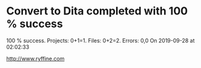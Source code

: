 # Convert to Dita  completed with 100 % success

100 % success. Projects: 0+1=1.  Files: 0+2=2. Errors: 0,0  On 2019-09-28 at 02:02:33





http://www.ryffine.com
